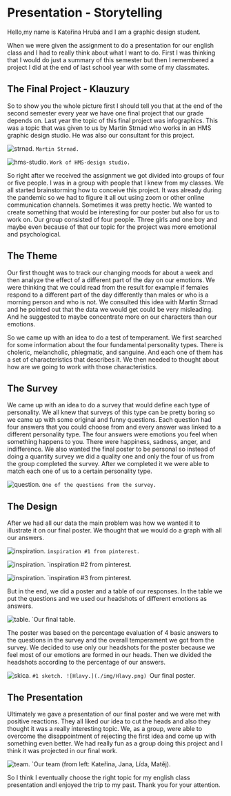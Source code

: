 # Presentation - Storytelling 

Hello,my name is Kateřina Hrubá and I am a graphic design student.  

When we were given the assignment to do a presentation for our english class and I had to really think about what I want to do. First I was thinking that I would do just a summary of this semester but then I remembered a project I did at the end of last school year with some of my classmates. 

## The Final Project - Klauzury 
So to show you the whole picture first I should tell you that at the end of the second semester every year we have one final project that our grade depends on. Last year the topic of this final project was infographics. This was a topic that was given to us by Martin Strnad who works in an HMS graphic design studio. He was also our consultant for this project. 

![strnad.](./img/strnad.jpg)
`Martin Strnad.`

![hms-studio.](./img/hms-studio.png)
`Work of HMS-design studio.`


So right after we received the assignment we got divided into groups of four or five people. I was in a group with people that I knew from my classes. We all started brainstorming how to conceive this project. It was already during the pandemic so we had to figure it all out using zoom or other online communication channels. Sometimes it was pretty hectic.
We wanted to create something that would be interesting for our poster but also for us to work on. Our group consisted of four people. Three girls and one boy and maybe even because of that our topic for the project was more emotional and psychological. 

## The Theme
Our first thought was to track our changing moods for about a week and then analyze the effect of a different part of the day on our emotions. We were thinking that we could read from the result for example if females respond to a different part of the day differently than males or who is a morning person and who is not. We consulted this idea with Martin Strnad and he pointed out that the data we would get could be very misleading. And he suggested to maybe concentrate more on our characters than our emotions. 

So we came up with an idea to do a test of temperament. We first searched for some information about the four fundamental personality types. There is choleric, melancholic, phlegmatic, and sanguine. And each one of them has a set of characteristics that describes it. We then needed to thought about how are we going to work with those characteristics.

## The Survey
We came up with an idea to do a survey that would define each type of personality. We all knew that surveys of this type can be pretty boring so we came up with some original and funny questions. Each question had four answers that you could choose from and every answer was linked to a different personality type. The four answers were emotions you feel when something happens to you. There were happiness, sadness, anger, and indifference. We also wanted the final poster to be personal so instead of doing a quantity survey we did a quality one and only the four of us from the group completed the survey. After we completed it we were able to match each one of us to a certain personality type. 

![question.](./img/question.png)
`One of the questions from the survey.`

## The Design
After we had all our data the main problem was how we wanted it to illustrate it on our final poster. We thought that we would do a graph with all our answers.

![inspiration.](./img/inspiration-1.jpg)
`inspiration #1 from pinterest.`

![inspiration.](./img/inspiration-2.JPG)
`inspiration #2 from pinterest.

![inspiration.](./img/inspiration-3.jpg)
`inspiration #3 from pinterest.

But in the end, we did a poster and a table of our responses. In the table we put the questions and we used our headshots of different emotions as answers.

![table.](./img/table.png)
`Our final table.

The poster was based on the percentage evaluation of 4 basic answers to the questions in the survey and the overall temperament we got from the survey. We decided to use only our headshots for the poster because we feel most of our emotions are formed in our heads. Then we divided the headshots according to the percentage of our answers.

![skica.](./img/skica.jpg)
`#1 sketch.
![Hlavy.](./img/Hlavy.png)
`Our final poster.

## The Presentation
Ultimately we gave a presentation of our final poster and we were met with positive reactions. They all liked our idea to cut the heads and also they thought it was a really interesting topic. We, as a group, were able to overcome the disappointment of rejecting the first idea and come up with something even better. We had really fun as a group doing this project and I think it was projected in our final work.

![team.](./img/team.jpeg)
`Our team (from left: Kateřina, Jana, Lída, Matěj).

So I think I eventually choose the right topic for my english class presentation andI enjoyed the trip to my past.
Thank you for your attention.

